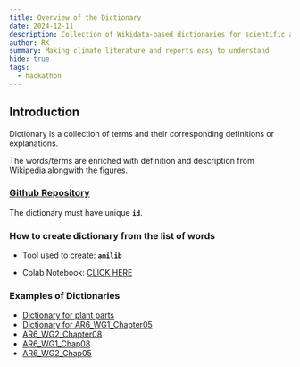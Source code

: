 ```yaml
---
title: Overview of the Dictionary
date: 2024-12-11
description: Collection of Wikidata-based dictionaries for scientific annotation and searching
author: RK 
summary: Making climate literature and reports easy to understand
hide: true
tags:
  - hackathon
---
```


## Introduction

Dictionary is a collection of terms and their corresponding definitions or explanations. 

The words/terms are enriched with definition and description from Wikipedia alongwith the figures.

### [Github Repository](https://github.com/petermr/dictionary)

The dictionary must have unique **`id`**.

### How to create dictionary from the list of words

- Tool used to create: **`amilib`**
  
- Colab Notebook: [CLICK HERE](https://colab.research.google.com/drive/1mDJcNLGcsP8XM-fzGP6n6A7ozLlq09bE#scrollTo=IijmJ5rgF0jF)

### Examples of Dictionaries

- [Dictionary for plant parts](https://github.com/petermr/amilib/blob/parijat_test/test/resources/plant/eoplant_part.xml)
- [Dictionary for AR6_WG1_Chapter05](https://github.com/petermr/amilib/blob/parijat_test/test/resources/wordlists/xml/climate_words_dict.xml)
- [AR6_WG2_Chapter08](https://github.com/petermr/amilib/blob/nitika_test/temp/words/html/wg2_chap8.html)
- [AR6_WG1_Chap08](https://github.com/petermr/amilib/blob/sravya_test/temp/words/html/water_cycle_wikipedia.html)
- [AR6_WG2_Chap05](https://github.com/petermr/amilib/blob/anmol_test/temp/words/html/food_ecosystem.html)